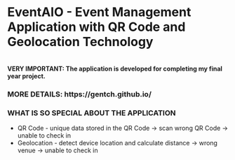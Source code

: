# EventAIO - Event Management Application with QR Code and Geolocation Technology
</br><b>VERY IMPORTANT: The application is developed for completing my final year project.</b>
<h3>MORE DETAILS: https://gentch.github.io/</h3>
<h3>WHAT IS SO SPECIAL ABOUT THE APPLICATION</h3>
<ul>
  <li>QR Code - unique data stored in the QR Code -> scan wrong QR Code -> unable to check in</li>
  <li>Geolocation - detect device location and calculate distance -> wrong venue -> unable to check in</li>
</ul>

